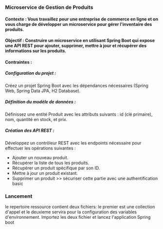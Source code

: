 ### Microservice de Gestion de Produits

#### Contexte : Vous travaillez pour une entreprise de commerce en ligne et on vous charge de développer un microservice pour gérer l'inventaire des produits.

#### Objectif : Construire un microservice en utilisant Spring Boot qui expose une API REST pour ajouter, supprimer, mettre à jour et récupérer des informations sur les produits.

#### Contraintes :

##### Configuration du projet :
Créez un projet Spring Boot avec les dépendances nécessaires (Spring Web, Spring Data JPA, H2 Database).

##### Définition du modèle de données :
Définissez une entité Produit avec les attributs suivants : id (clé primaire), nom, quantité en stock, et prix.

##### Création des API REST : 
Développez un contrôleur REST avec les endpoints nécessaire pour effectuer les opérations suivantes :

* Ajouter un nouveau produit.
* Récupérer la liste de tous les produits.
* Récupérer un produit spécifique par son ID.
* Mettre à jour un produit existant.
* Supprimer un produit >> sécuriser cette partie avec une authentification basic

### Lancement 
le repertoire ressource contient deux fichiers: le premier est une collection d'appel et le deuxieme servira pour la configuration des variables d'environnement.
Importez les deux fichier et lancez l'application Spring boot 
